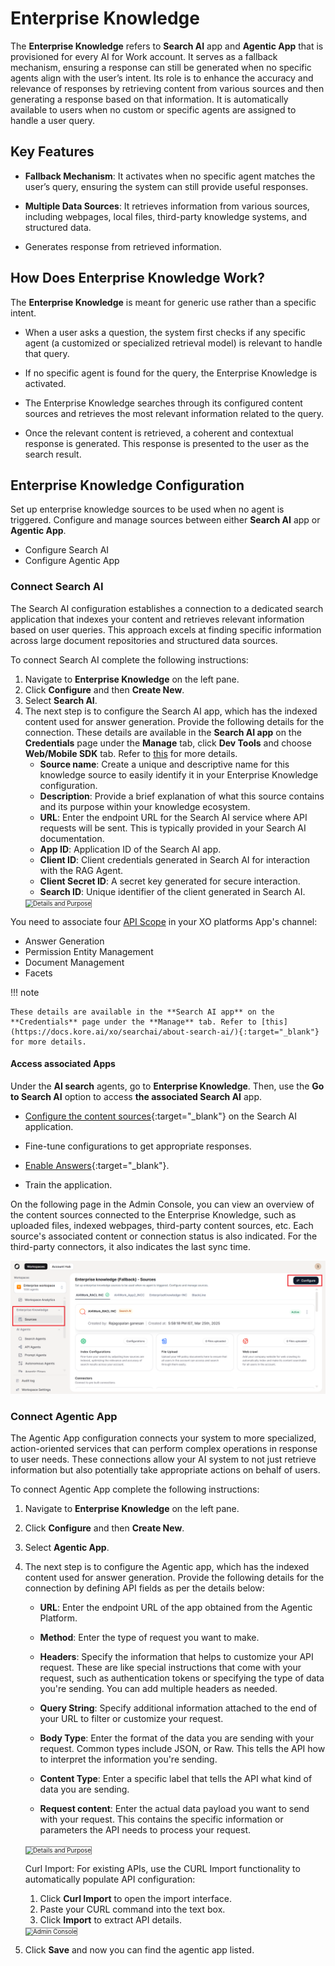 # Enterprise Knowledge

The **Enterprise Knowledge** refers to **Search AI** app and **Agentic App** that is provisioned for every AI for Work account. It serves as a fallback mechanism, ensuring a response can still be generated when no specific agents align with the user’s intent. Its role is to enhance the accuracy and relevance of responses by retrieving content from
various sources and then generating a response based on that information. It is automatically available to users when no custom or specific agents are assigned to handle a user query.

## Key Features

-   **Fallback Mechanism**: It activates when no specific agent matches the
    user’s query, ensuring the system can still provide useful responses.

-   **Multiple Data Sources**: It retrieves information from various sources,
    including webpages, local files, third-party knowledge systems, and
    structured data.

-   Generates response from retrieved information.

## How Does Enterprise Knowledge Work?

The **Enterprise Knowledge** is meant for generic use rather than a specific intent.

-   When a user asks a question, the system first checks if any specific agent (a
    customized or specialized retrieval model) is relevant to handle that query.

-   If no specific agent is found for the query, the Enterprise Knowledge is activated.

-   The Enterprise Knowledge searches through its configured content sources and
    retrieves the most relevant information related to the query.

-   Once the relevant content is retrieved, a coherent and contextual response
    is generated. This response is presented to the user as the search result.

## Enterprise Knowledge Configuration

Set up enterprise knowledge sources to be used when no agent is triggered. Configure and manage sources between either **Search AI** app or **Agentic App**.

- Configure Search AI
- Configure Agentic App

### Connect Search AI

The Search AI configuration establishes a connection to a dedicated search application that indexes your content and retrieves relevant information based on user queries. This approach excels at finding specific information across large document repositories and structured data sources.

To connect Search AI complete the following instructions:

1. Navigate to **Enterprise Knowledge** on the left pane.
2. Click **Configure** and then **Create New**.
3. Select **Search AI**.
4. The next step is to configure the Search AI app, which has the indexed content used for answer generation. Provide the following details for the connection. These details are available in the **Search AI app** on the **Credentials** page under the **Manage** tab, click **Dev Tools** and choose **Web/Mobile SDK** tab. Refer to [this](https://docs.kore.ai/xo/app-settings/dev-tools/kore-ai-web-sdk/) for more details.
    - **Source name**: Create a unique and descriptive name for this knowledge source to easily identify it in your Enterprise Knowledge configuration.
    - **Description**:  Provide a brief explanation of what this source contains and its purpose within your knowledge ecosystem.
    - **URL**: Enter the endpoint URL for the Search AI service where API requests will be sent. This is typically provided in your Search AI documentation.
    - **App ID**: Application ID of the Search AI app.
    - **Client ID**: Client credentials generated in Search AI for interaction with the RAG Agent.
    - **Client Secret ID**: A secret key generated for secure interaction.
    - **Search ID**: Unique identifier of the client generated in Search AI.
    <img src="../images/Add_Search_APP_EK.png" alt="Details and Purpose" title="Search AI" style="border: 1px solid gray; zoom:70%;">

You need to associate four [API Scope](https://docs.kore.ai/xo/apis/automation/api-introduction/) in your XO platforms App's channel:

- Answer Generation
- Permission Entity Management
- Document Management
- Facets

!!! note

    These details are available in the **Search AI app** on the **Credentials** page under the **Manage** tab. Refer to [this](https://docs.kore.ai/xo/searchai/about-search-ai/){:target="_blank"} for more details.

#### Access associated Apps

Under the **AI search** agents, go to **Enterprise Knowledge**. Then, use the **Go to
Search AI** option to access **the associated Search AI** app.

-   [Configure the content sources](https://docs.kore.ai/searchassist/manage-content-sources/content-overview/){:target="_blank"} on the Search AI application.

-   Fine-tune configurations to get appropriate responses.

-   [Enable Answers](https://docs.kore.ai/searchassist/concepts/personalizing-results/about-answers/){:target="_blank"}.

-   Train the application.

On the following page in the Admin Console, you can view an overview
of the content sources connected to the Enterprise Knowledge, such as uploaded files,
indexed webpages, third-party content sources, etc. Each source's associated
content or connection status is also indicated. For the third-party connectors,
it also indicates the last sync time.

![](images/default_rag.png)

### Connect Agentic App

The Agentic App configuration connects your system to more specialized, action-oriented services that can perform complex operations in response to user needs. These connections allow your AI system to not just retrieve information but also potentially take appropriate actions on behalf of users.

To connect Agentic App complete the following instructions:

1. Navigate to **Enterprise Knowledge** on the left pane.
2. Click **Configure** and then **Create New**.
3. Select **Agentic App**.
4. The next step is to configure the Agentic app, which has the indexed content used for answer generation. Provide the following details for the connection by defining API fields as per the details below:

     * **URL**: Enter the endpoint URL of the app obtained from the Agentic Platform.
  
     * **Method**: Enter the type of request you want to make.
  
     * **Headers**: Specify the information that helps to customize your API request. These are like special instructions that come with your request, such as authentication tokens or specifying the type of data you're sending. You can add multiple headers as needed.
  
     * **Query String**: Specify additional information attached to the end of your URL to filter or customize your request.
  
     * **Body Type**: Enter the format of the data you are sending with your request. Common types include JSON, or Raw. This tells the API how to interpret the information you're sending.
  
     * **Content Type**: Enter a specific label that tells the API what kind of data you are sending.
  
     * **Request content**: Enter the actual data payload you want to send with your request. This contains the specific information or parameters the API needs to process your request.
     <img src="../images/Add_Agentic_App_EK.png" alt="Details and Purpose" title="Agentic App" style="border: 1px solid gray; zoom:70%;">

     Curl Import: For existing APIs, use the CURL Import functionality to automatically populate API configuration:

     1. Click **Curl Import** to open the import interface.
     2. Paste your CURL command into the text box.
     3. Click **Import** to extract API details.
     <img src="../images/Advance_Agentic_App_2.png" alt="Admin Console" title="Admin Console" style="border: 1px solid gray; zoom:70%;">

5. Click **Save** and now you can find the agentic app listed. 